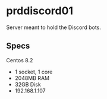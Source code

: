 # prddiscord01

Server meant to hold the Discord bots.

## Specs

Centos 8.2

- 1 socket, 1 core
- 2048MB RAM
- 32GB Disk
- 192.168.1.107
